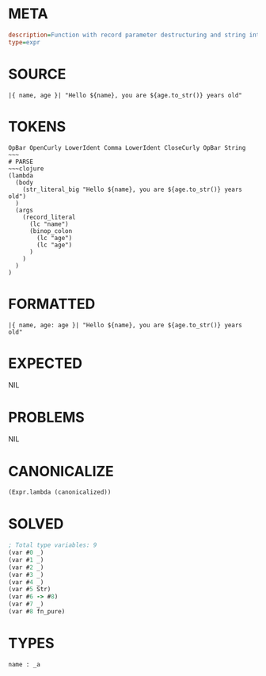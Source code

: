 # META
~~~ini
description=Function with record parameter destructuring and string interpolation
type=expr
~~~
# SOURCE
~~~roc
|{ name, age }| "Hello ${name}, you are ${age.to_str()} years old"
~~~
# TOKENS
~~~text
OpBar OpenCurly LowerIdent Comma LowerIdent CloseCurly OpBar String ~~~
# PARSE
~~~clojure
(lambda
  (body
    (str_literal_big "Hello ${name}, you are ${age.to_str()} years old")
  )
  (args
    (record_literal
      (lc "name")
      (binop_colon
        (lc "age")
        (lc "age")
      )
    )
  )
)
~~~
# FORMATTED
~~~roc
|{ name, age: age }| "Hello ${name}, you are ${age.to_str()} years old"
~~~
# EXPECTED
NIL
# PROBLEMS
NIL
# CANONICALIZE
~~~clojure
(Expr.lambda (canonicalized))
~~~
# SOLVED
~~~clojure
; Total type variables: 9
(var #0 _)
(var #1 _)
(var #2 _)
(var #3 _)
(var #4 _)
(var #5 Str)
(var #6 -> #8)
(var #7 _)
(var #8 fn_pure)
~~~
# TYPES
~~~roc
name : _a
~~~
